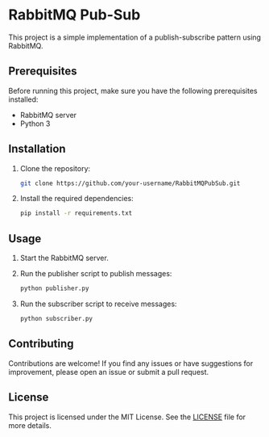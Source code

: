 # RabbitMQ Pub-Sub

This project is a simple implementation of a publish-subscribe pattern using RabbitMQ.

## Prerequisites

Before running this project, make sure you have the following prerequisites installed:

- RabbitMQ server
- Python 3

## Installation

1. Clone the repository:

   ```bash
   git clone https://github.com/your-username/RabbitMQPubSub.git
   ```

2. Install the required dependencies:

   ```bash
   pip install -r requirements.txt
   ```

## Usage

1. Start the RabbitMQ server.

2. Run the publisher script to publish messages:

   ```bash
   python publisher.py
   ```

3. Run the subscriber script to receive messages:

   ```bash
   python subscriber.py
   ```

## Contributing

Contributions are welcome! If you find any issues or have suggestions for improvement, please open an issue or submit a pull request.

## License

This project is licensed under the MIT License. See the [LICENSE](LICENSE) file for more details.
